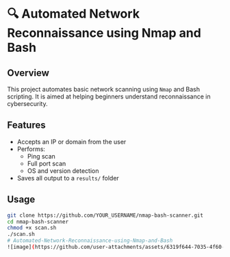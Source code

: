 # 🔍 Automated Network Reconnaissance using Nmap and Bash

## Overview

This project automates basic network scanning using `Nmap` and Bash scripting. It is aimed at helping beginners understand reconnaissance in cybersecurity.

## Features

- Accepts an IP or domain from the user
- Performs:
  - Ping scan
  - Full port scan
  - OS and version detection
- Saves all output to a `results/` folder

## Usage

```bash
git clone https://github.com/YOUR_USERNAME/nmap-bash-scanner.git
cd nmap-bash-scanner
chmod +x scan.sh
./scan.sh
# Automated-Network-Reconnaissance-using-Nmap-and-Bash
![image](https://github.com/user-attachments/assets/6319f644-7035-4f60-a1f5-e20a02ffbfe0)
